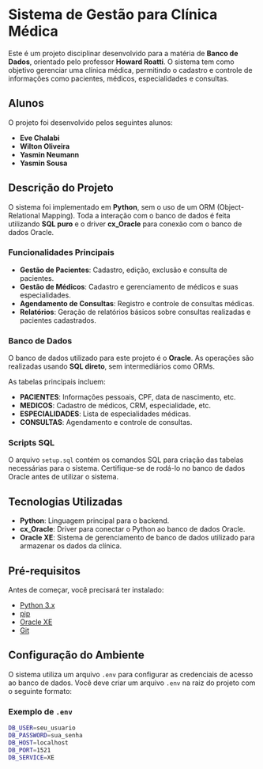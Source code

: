 # Sistema de Gestão para Clínica Médica

Este é um projeto disciplinar desenvolvido para a matéria de **Banco de Dados**, orientado pelo professor **Howard Roatti**. O sistema tem como objetivo gerenciar uma clínica médica, permitindo o cadastro e controle de informações como pacientes, médicos, especialidades e consultas.

## Alunos

O projeto foi desenvolvido pelos seguintes alunos:

- **Eve Chalabi**
- **Wilton Oliveira**
- **Yasmin Neumann**
- **Yasmin Sousa**

## Descrição do Projeto

O sistema foi implementado em **Python**, sem o uso de um ORM (Object-Relational Mapping). Toda a interação com o banco de dados é feita utilizando **SQL puro** e o driver **cx_Oracle** para conexão com o banco de dados Oracle.

### Funcionalidades Principais

- **Gestão de Pacientes**: Cadastro, edição, exclusão e consulta de pacientes.
- **Gestão de Médicos**: Cadastro e gerenciamento de médicos e suas especialidades.
- **Agendamento de Consultas**: Registro e controle de consultas médicas.
- **Relatórios**: Geração de relatórios básicos sobre consultas realizadas e pacientes cadastrados.


### Banco de Dados

O banco de dados utilizado para este projeto é o **Oracle**. As operações são realizadas usando **SQL direto**, sem intermediários como ORMs.

As tabelas principais incluem:

- **PACIENTES**: Informações pessoais, CPF, data de nascimento, etc.
- **MEDICOS**: Cadastro de médicos, CRM, especialidade, etc.
- **ESPECIALIDADES**: Lista de especialidades médicas.
- **CONSULTAS**: Agendamento e controle de consultas.

### Scripts SQL

O arquivo `setup.sql` contém os comandos SQL para criação das tabelas necessárias para o sistema. Certifique-se de rodá-lo no banco de dados Oracle antes de utilizar o sistema.

## Tecnologias Utilizadas

- **Python**: Linguagem principal para o backend.
- **cx_Oracle**: Driver para conectar o Python ao banco de dados Oracle.
- **Oracle XE**: Sistema de gerenciamento de banco de dados utilizado para armazenar os dados da clínica.

## Pré-requisitos

Antes de começar, você precisará ter instalado:

- [Python 3.x](https://www.python.org/downloads/)
- [pip](https://pip.pypa.io/en/stable/)
- [Oracle XE](https://www.oracle.com/database/technologies/xe-downloads.html)
- [Git](https://git-scm.com/)

## Configuração do Ambiente

O sistema utiliza um arquivo `.env` para configurar as credenciais de acesso ao banco de dados. Você deve criar um arquivo `.env` na raiz do projeto com o seguinte formato:

### Exemplo de `.env`

```bash
DB_USER=seu_usuario
DB_PASSWORD=sua_senha
DB_HOST=localhost
DB_PORT=1521
DB_SERVICE=XE




